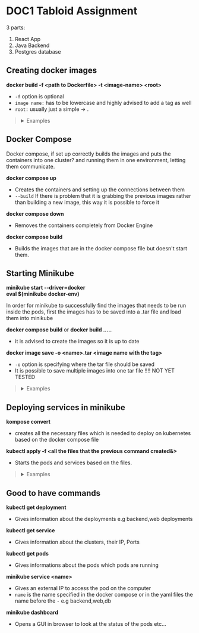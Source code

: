# DOC1 Tabloid Assignment
3 parts:
1. React App
2. Java Backend
3. Postgres database

## Creating docker images

**docker build -f &lt;path to Dockerfile&gt; -t &lt;image-name&gt; &lt;root&gt;**

- `-f` option is optional
- `image name:` has to be lowercase and highly advised to add a tag as well
- `root:` usually just a simple ->    .

<blockquote>
  <details>
    <summary>Examples</summary>
    <p>  docker build -t devops-demo:v404 .</p>
    <p>  docker build -f ./Dockerfile -t devops-demo:v404 .</p>
    <p>  docker build -f ./webapp/Dockerfile -t doc-react:v404 ./webapp</p>
  </details>
</blockquote>


## Docker Compose

Docker compose, if set up correctly builds the images and puts the containers into one cluster? and running them in one environment, letting them communicate.

**docker compose up**

- Creates the containers and setting up the connections between them
- `--build` If there is problem that it is grabbing the previous images rather than building a new image, this way it is possible to force it

**docker compose down**

- Removes the containers completely from Docker Engine

**docker compose build**

- Builds the images that are in the docker compose file but doesn't start them.

## Starting Minikube

**minikube start --driver=docker** <br>
**eval $(minikube docker-env)**

In order for minikube to successfully find the images that needs to be run inside the pods, first the images has to be saved into a .tar file and load them into minikube

**docker compose build**  or   **docker build .....**

- it is advised to create the images so it is up to date

**docker image save -o &lt;name&gt;.tar &lt;image name with the tag&gt;**

- `-o` option is specifying where the tar file should be saved
- It is possible to save multiple images into one tar file !!!! NOT YET TESTED

<blockquote>
  <details>
    <summary>Examples</summary>
    <p>  docker image save -o doc-assignment.tar doc-react:v405</p>
    <p>  docker image save -o doc-assignment.tar doc-react:v405 devops-demo:v405</p>
  </details>
</blockquote>

## Deploying services in minikube

**kompose convert**

- creates all the necessary files which is needed to deploy on kubernetes based on the docker compose file

**kubectl apply -f &lt;all the files that the previous command created&&gt;**

- Starts the pods and services based on the files.

<blockquote>
  <details>
    <summary>Examples</summary>
    <p>kubectl apply -f backend-deployment.yaml,backend-service.yaml,db-persistentvolumeclaim.yaml,db-deployment.yaml,db-service.yaml,web-deployment.yaml,web-service.yaml</p>
  </details>
</blockquote>

## Good to have commands

**kubectl get deployment**

- Gives information about the deployments e.g backend,web deployments

**kubectl get service**

- Gives information about the clusters, their IP, Ports
  
**kubectl get pods**

- Gives informations about the pods which pods are running

**minikube service &lt;name&gt;**

- Gives an external IP to access the pod on the computer
- `name` is the name specified in the docker compose or in the yaml files the name before the `-` e.g backend,web,db

**minikube dashboard**

- Opens a GUI in browser to look at the status of the pods etc...
